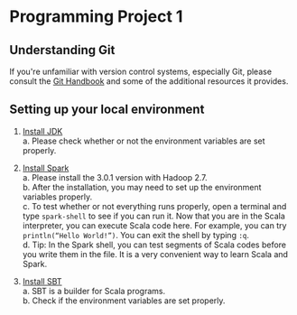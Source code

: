 # Programming Project 1
## Understanding Git
If you're unfamiliar with version control systems, especially Git, please consult the [Git Handbook](https://guides.github.com/introduction/git-handbook/) and some of the additional resources it provides.

## Setting up your local environment
1.	[Install JDK](https://www.oracle.com/java/technologies/javase-jdk15-downloads.html)  
  a.	Please check whether or not the environment variables are set properly.

2.	[Install Spark](https://spark.apache.org/downloads.html)  
  a.	Please install the 3.0.1 version with Hadoop 2.7.  
  b.	After the installation, you may need to set up the environment variables properly.  
  c.	To test whether or not everything runs properly, open a terminal and type `spark-shell` to see if you can run it. Now that you are in the Scala interpreter, you can execute Scala code here. For example, you can try `println(“Hello World!”)`. You can exit the shell by typing `:q`.  
  d.	Tip: In the Spark shell, you can test segments of Scala codes before you write them in the file. It is a very convenient way to learn Scala and Spark.   
  
3.	[Install SBT](https://www.scala-sbt.org/download.html)  
  a.	SBT is a builder for Scala programs.  
  b.	Check if the environment variables are set properly.  
  
